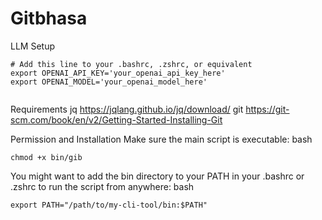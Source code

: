 # Gitbhasa

LLM Setup
```
# Add this line to your .bashrc, .zshrc, or equivalent
export OPENAI_API_KEY='your_openai_api_key_here'
export OPENAI_MODEL='your_openai_model_here'
```

```
```

Requirements
jq
https://jqlang.github.io/jq/download/
git
https://git-scm.com/book/en/v2/Getting-Started-Installing-Git


Permission and Installation
Make sure the main script is executable:
bash
```
chmod +x bin/gib

```

You might want to add the bin directory to your PATH in your .bashrc or .zshrc to run the script from anywhere:
bash
```
export PATH="/path/to/my-cli-tool/bin:$PATH"
```
